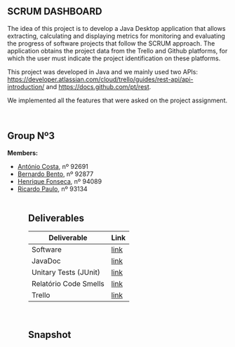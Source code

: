 ## SCRUM DASHBOARD

The idea of this project is to develop a Java Desktop application that allows extracting, calculating and displaying metrics for monitoring and evaluating the progress of software projects that follow the SCRUM approach.
The application obtains the project data from the Trello and Github platforms, for which the user must indicate the project identification on these platforms. 

This project was developed in Java and we mainly used two APIs: https://developer.atlassian.com/cloud/trello/guides/rest-api/api-introduction/ and https://docs.github.com/pt/rest.

We implemented all the features that were asked on the project assignment.

<br>

## Group Nº3

 <b> Members: </b> <br>
 
<ul>
   <li> <a href="https://github.com/appca1-iscte"> António Costa</a>, nº 92691 <br>
   <li> <a href="https://github.com/Bernardo-Bento"> Bernardo Bento</a>, nº 92877 <br>
   <li> <a href="https://github.com/henrique-efonseca"> Henrique Fonseca</a>, nº 94089 <br>
   <li> <a href="https://github.com/pauletasm"> Ricardo Paulo</a>, nº 93134 <br>  
<ul>
<br>

## Deliverables

| Deliverable | Link |
|---	|--- |
| Software | [link](https://github.com/henrique-efonseca/ES-LETI-1Sem-2021-Grupo3/tree/develop/ScrumDashboard) |
| JavaDoc |[link](https://henrique-efonseca.github.io/ES-LETI-1Sem-2021-Grupo3/) |
| Unitary Tests (JUnit) |[link](https://henrique-efonseca.github.io/junit/) |
| Relatório Code Smells |[link](https://github.com/henrique-efonseca/ES-LETI-1Sem-2021-Grupo3/tree/develop/ScrumDashboard/CodeSmells) |
| Trello | [link](https://github.com/henrique-efonseca/ES-LETI-1Sem-2021-Grupo3/tree/develop/Trello) |

<br>

## Snapshot

